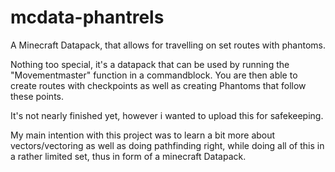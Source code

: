 # mcdata-phantrels
A Minecraft Datapack, that allows for travelling on set routes with phantoms.

Nothing too special, it's a datapack that can be used by running the "Movementmaster" function in a commandblock.
You are then able to create routes with checkpoints as well as creating Phantoms that follow these points.

It's not nearly finished yet, however i wanted to upload this for safekeeping.

My main intention with this project was to learn a bit more about vectors/vectoring as well as doing pathfinding right, while doing all of this in a rather limited set, thus in form of a minecraft Datapack.
